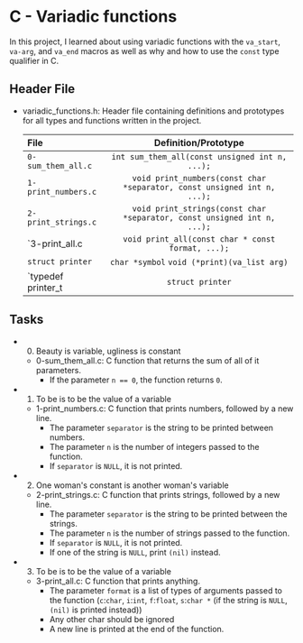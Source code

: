 # C - Variadic functions
In this project, I learned about using variadic functions with the `va_start`, `va-arg`, and `va_end` macros as well as why and how to use the `const` type qualifier in C.

## Header File
- variadic_functions.h: Header file containing definitions and prototypes for all types and functions written in the project.

	| File			|		Definition/Prototype		|
	|:----------------------|:-----------------------------------------------------:|
	| `0-sum_them_all.c`	| `int sum_them_all(const unsigned int n, ...);`	|
	| `1-print_numbers.c`	| `void print_numbers(const char *separator, const unsigned int n, ...);`	|
	| `2-print_strings.c`	| `void print_strings(const char *separator, const unsigned int n, ...);`	|
	| `3-print_all.c	| `void print_all(const char * const format, ...);`	|
	| `struct printer`	| `char *symbol` `void (*print)(va_list arg)`		|
	| `typedef printer_t	| `struct printer`					|

## Tasks
- 0. Beauty is variable, ugliness is constant

	* 0-sum_them_all.c: C function that returns the sum of all of it parameters.
		- If the parameter `n == 0`, the function returns `0`.

- 1. To be is to be the value of a variable

	* 1-print_numbers.c: C function that prints numbers, followed by a new line.
		- The parameter `separator` is the string to be printed between numbers.
		- The parameter `n` is the number of integers passed to the function.
		- If `separator` is `NULL`, it is not printed.

- 2. One woman's constant is another woman's variable

	* 2-print_strings.c: C function that prints strings, followed by a new line.
		- The parameter `separator` is the string to be printed between the strings.
		- The parameter `n` is the number of strings passed to the function.
		- If `separator` is `NULL`, it is not printed.
		- If one of the string is `NULL`, print `(nil)` instead.

- 3. To be is to be the value of a variable

	* 3-print_all.c: C function that prints anything.
		- The parameter `format` is a list of types of arguments passed to the function (`c`:`char`, `i`:`int`, `f`:`float`, `s`:`char *` (if the string is `NULL`, `(nil)` is printed instead))
		- Any other char should be ignored
		- A new line is printed at the end of the function.
